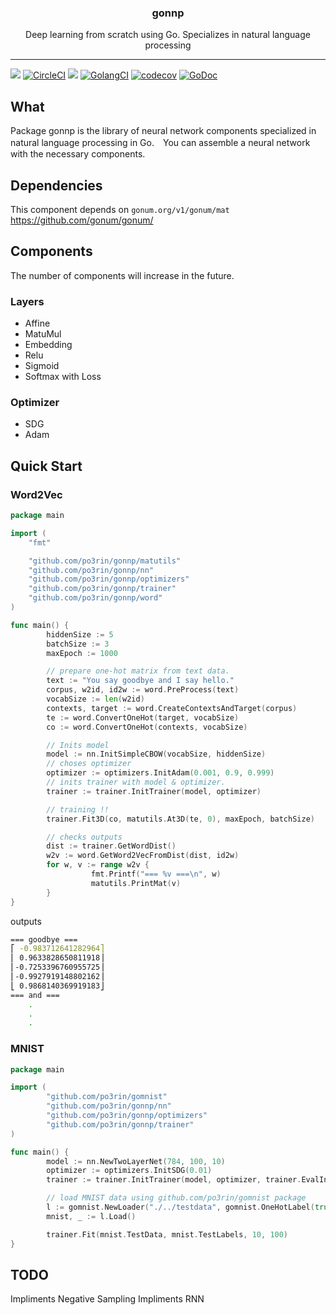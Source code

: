 <p align="center">
  <h3 align="center">gonnp</h3>
  <p align="center">Deep learning from scratch using Go. Specializes in natural language processing</p>
</p>

---
<img src="https://img.shields.io/badge/go-v1.12-blue.svg"/> [![CircleCI](https://circleci.com/gh/po3rin/gonnp.svg?style=shield&circle-token=d2ad1b26978ffeb0f6aa43b9a517ec7e5180d474)](https://circleci.com/gh/po3rin/gonnp) <a href="https://codeclimate.com/github/po3rin/gonnp/maintainability"><img src="https://api.codeclimate.com/v1/badges/a0e4c5e4c1c04fafb73a/maintainability" /></a> [![GolangCI](https://golangci.com/badges/github.com/po3rin/gonnp.svg)](https://golangci.com) [![codecov](https://codecov.io/gh/po3rin/gonnp/branch/master/graph/badge.svg)](https://codecov.io/gh/po3rin/gonnp) [![GoDoc](https://godoc.org/github.com/po3rin/gonnp?status.svg)](https://godoc.org/github.com/po3rin/gonnp)

## What

Package gonnp is the library of neural network components specialized in natural language processing in Go.　You can assemble a neural network with the necessary components.

## Dependencies

This component depends on ```gonum.org/v1/gonum/mat```
https://github.com/gonum/gonum/

## Components

The number of components will increase in the future.

### Layers

* Affine
* MatuMul
* Embedding
* Relu
* Sigmoid
* Softmax with Loss

### Optimizer

* SDG
* Adam

## Quick Start

### Word2Vec

```go
package main

import (
	"fmt"

	"github.com/po3rin/gonnp/matutils"
	"github.com/po3rin/gonnp/nn"
	"github.com/po3rin/gonnp/optimizers"
	"github.com/po3rin/gonnp/trainer"
	"github.com/po3rin/gonnp/word"
)

func main() {
        hiddenSize := 5
        batchSize := 3
        maxEpoch := 1000

        // prepare one-hot matrix from text data.
        text := "You say goodbye and I say hello."
        corpus, w2id, id2w := word.PreProcess(text)
        vocabSize := len(w2id)
        contexts, target := word.CreateContextsAndTarget(corpus)
        te := word.ConvertOneHot(target, vocabSize)
        co := word.ConvertOneHot(contexts, vocabSize)

        // Inits model
        model := nn.InitSimpleCBOW(vocabSize, hiddenSize)
        // choses optimizer
        optimizer := optimizers.InitAdam(0.001, 0.9, 0.999)
        // inits trainer with model & optimizer.
        trainer := trainer.InitTrainer(model, optimizer)

        // training !!
        trainer.Fit3D(co, matutils.At3D(te, 0), maxEpoch, batchSize)

        // checks outputs
        dist := trainer.GetWordDist()
        w2v := word.GetWord2VecFromDist(dist, id2w)
        for w, v := range w2v {
                  fmt.Printf("=== %v ===\n", w)
                  matutils.PrintMat(v)
        }
}
```

outputs

```bash
=== goodbye ===
⎡ -0.983712641282964⎤
⎢ 0.9633828650811918⎥
⎢-0.7253396760955725⎥
⎢-0.9927919148802162⎥
⎣ 0.9868140369919183⎦
=== and ===
    .
    .
    .
```

### MNIST

```go
package main

import (
        "github.com/po3rin/gomnist"
        "github.com/po3rin/gonnp/nn"
        "github.com/po3rin/gonnp/optimizers"
        "github.com/po3rin/gonnp/trainer"
)

func main() {
        model := nn.NewTwoLayerNet(784, 100, 10)
        optimizer := optimizers.InitSDG(0.01)
        trainer := trainer.InitTrainer(model, optimizer, trainer.EvalInterval(20))

        // load MNIST data using github.com/po3rin/gomnist package
        l := gomnist.NewLoader("./../testdata", gomnist.OneHotLabel(true), gomnist.Normalization(true))
        mnist, _ := l.Load()

        trainer.Fit(mnist.TestData, mnist.TestLabels, 10, 100)
}
```

## TODO

Impliments Negative Sampling
Impliments RNN
